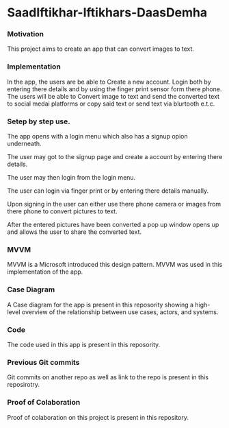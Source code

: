 # SaadIftikhar-Iftikhars-DaasDemha
### Motivation
This project aims to create an app that can convert images to text.


### Implementation
In the app, the users are be able to Create a new account. Login both by entering there details and by using the finger print sensor form there phone. The users will be able to Convert image to text and send the converted text to social medai platforms or copy said text or send text via blurtooth e.t.c.

### Setep by step use.
The app opens with a login menu which also has a signup opion underneath.

The user may got to the signup page and create a account by entering there details.

The user may then login from the login menu.

The user can login via finger print or by entering there details manually.

Upon signing in the user can either use there phone camera or images from there phone to convert pictures to text.

After the entered pictures have been converted a pop up window opens up and allows the user to share the converted text.

### MVVM
MVVM is a Microsoft introduced this design pattern. MVVM was used in this implementation of the app.

### Case Diagram
A Case diagram for the app is present in this reposority showing a high-level overview of the relationship between use cases, actors, and systems.

### Code
The code used in this app is present in this reposority.

### Previous Git commits
Git commits on another repo as well as link to the repo is present in this reposirotry.

### Proof of Colaboration
Proof of colaboration on this project is present in this repository.



